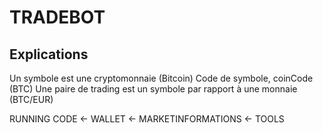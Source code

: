 # TRADEBOT

## Explications

Un symbole est une cryptomonnaie (Bitcoin)
Code de symbole, coinCode (BTC)
Une paire de trading est un symbole par rapport à une monnaie (BTC/EUR)


RUNNING CODE <- WALLET <- MARKETINFORMATIONS <- TOOLS